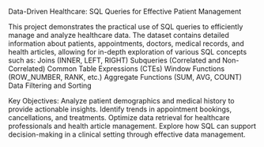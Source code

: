 Data-Driven Healthcare: SQL Queries for Effective Patient Management

This project demonstrates the practical use of SQL queries to efficiently manage and analyze healthcare data.
The dataset contains detailed information about patients, appointments, doctors, medical records, and health articles, allowing for in-depth exploration of various SQL concepts such as:
Joins (INNER, LEFT, RIGHT)
Subqueries (Correlated and Non-Correlated)
Common Table Expressions (CTEs)
Window Functions (ROW_NUMBER, RANK, etc.)
Aggregate Functions (SUM, AVG, COUNT)
Data Filtering and Sorting


Key Objectives:
Analyze patient demographics and medical history to provide actionable insights.
Identify trends in appointment bookings, cancellations, and treatments.
Optimize data retrieval for healthcare professionals and health article management.
Explore how SQL can support decision-making in a clinical setting through effective data management.
